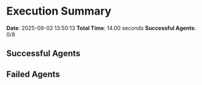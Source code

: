 # Execution Summary

**Date**: 2025-09-02 13:50:13
**Total Time**: 14.00 seconds
**Successful Agents**: 0/8

## Successful Agents

## Failed Agents

